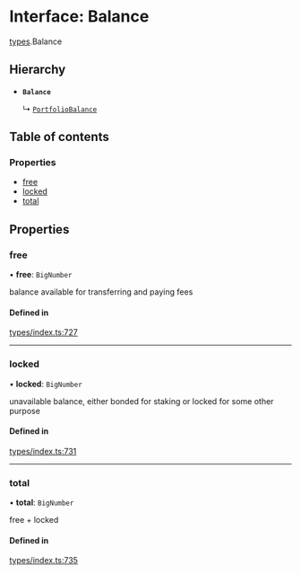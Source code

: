 # Interface: Balance

[types](../wiki/types).Balance

## Hierarchy

- **`Balance`**

  ↳ [`PortfolioBalance`](../wiki/api.entities.Portfolio.types.PortfolioBalance)

## Table of contents

### Properties

- [free](../wiki/types.Balance#free)
- [locked](../wiki/types.Balance#locked)
- [total](../wiki/types.Balance#total)

## Properties

### free

• **free**: `BigNumber`

balance available for transferring and paying fees

#### Defined in

[types/index.ts:727](https://github.com/PolymeshAssociation/polymesh-sdk/blob/95e180d2/src/types/index.ts#L727)

___

### locked

• **locked**: `BigNumber`

unavailable balance, either bonded for staking or locked for some other purpose

#### Defined in

[types/index.ts:731](https://github.com/PolymeshAssociation/polymesh-sdk/blob/95e180d2/src/types/index.ts#L731)

___

### total

• **total**: `BigNumber`

free + locked

#### Defined in

[types/index.ts:735](https://github.com/PolymeshAssociation/polymesh-sdk/blob/95e180d2/src/types/index.ts#L735)

